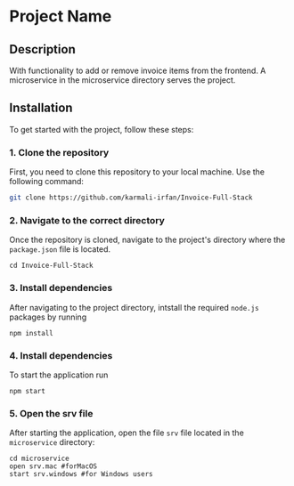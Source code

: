 # Project Name

## Description

With functionality to add or remove invoice items from the frontend. A microservice in the microservice directory serves the project. 

## Installation

To get started with the project, follow these steps:

### 1. Clone the repository

First, you need to clone this repository to your local machine. Use the following command:

```bash
git clone https://github.com/karmali-irfan/Invoice-Full-Stack
```

### 2. Navigate to the correct directory

Once the repository is cloned, navigate to the project's directory where the `package.json` file is located.

```
cd Invoice-Full-Stack
```

### 3. Install dependencies

After navigating to the project directory, intstall the required `node.js` packages by running

```
npm install
```

### 4. Install dependencies

To start the application run

```
npm start
```

### 5. Open the srv file

After starting the application, open the file `srv` file located in the `microservice` directory:

```cd
cd microservice
open srv.mac #forMacOS
start srv.windows #for Windows users
```
